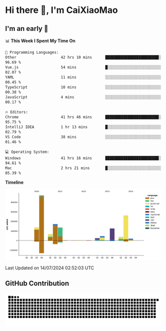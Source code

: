 # Hi there 👋, I'm CaiXiaoMao

## I'm an early 🐤
<!--START_SECTION:waka-->
📊 **This Week I Spent My Time On** 

```text
💬 Programming Languages: 
Other                    42 hrs 10 mins      ████████████████████████░   96.69 % 
Vue.js                   54 mins             █░░░░░░░░░░░░░░░░░░░░░░░░   02.07 % 
YAML                     11 mins             ░░░░░░░░░░░░░░░░░░░░░░░░░   00.45 % 
TypeScript               10 mins             ░░░░░░░░░░░░░░░░░░░░░░░░░   00.38 % 
JavaScript               4 mins              ░░░░░░░░░░░░░░░░░░░░░░░░░   00.17 % 

🔥 Editors: 
Chrome                   41 hrs 46 mins      ████████████████████████░   95.75 % 
IntelliJ IDEA            1 hr 13 mins        █░░░░░░░░░░░░░░░░░░░░░░░░   02.79 % 
VS Code                  38 mins             ░░░░░░░░░░░░░░░░░░░░░░░░░   01.46 % 

💻 Operating System: 
Windows                  41 hrs 16 mins      ████████████████████████░   94.61 % 
Mac                      2 hrs 21 mins       █░░░░░░░░░░░░░░░░░░░░░░░░   05.39 % 
```

**Timeline**

![Lines of Code chart](https://raw.githubusercontent.com/caixiaomao/caixiaomao/main/assets/bar_graph.png)


 Last Updated on 14/07/2024 02:52:03 UTC
<!--END_SECTION:waka-->

## GitHub Contribution
<picture>
  <source media="(prefers-color-scheme: dark)" srcset="/dist/snake/github-contribution-grid-snake-dark.svg" />
  <source media="(prefers-color-scheme: light)" srcset="/dist/snake/github-contribution-grid-snake.svg" />
  <img alt="github contribution grid snake animation" src="/dist/snake/github-contribution-grid-snake.svg" />
</picture>
